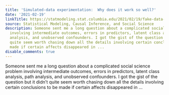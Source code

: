 ```yaml
---
title: 'Simulated-data experimentation:  Why does it work so well?'
date: '2021-02-19'
linkTitle: https://statmodeling.stat.columbia.edu/2021/02/19/fake-data-simulation-why-does-it-work-so-well/
source: Statistical Modeling, Causal Inference, and Social Science
description: Someone sent me a long question about a complicated social science problem
  involving intermediate outcomes, errors in predictors, latent class analysis, path
  analysis, and unobserved confounders. I got the gist of the question but it didn&#8217;t
  quite seem worth chasing down all the details involving certain conclusions to be
  made if certain affects disappeared in ...
disable_comments: true
---
```

Someone sent me a long question about a complicated social science problem involving intermediate outcomes, errors in predictors, latent class analysis, path analysis, and unobserved confounders. I got the gist of the question but it didn&#8217;t quite seem worth chasing down all the details involving certain conclusions to be made if certain affects disappeared in ...